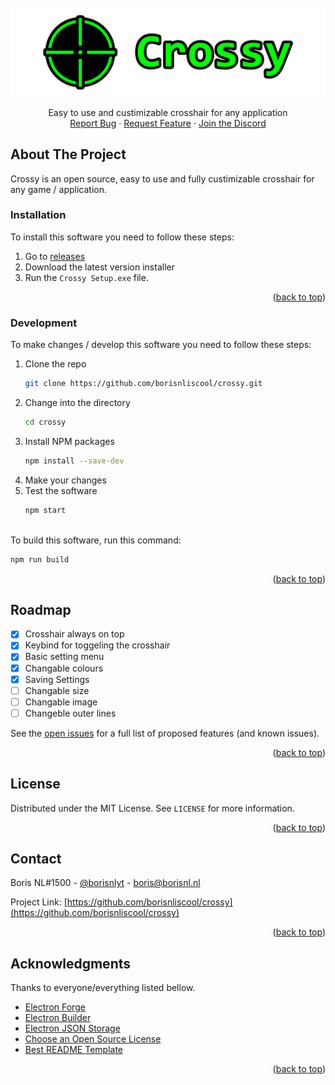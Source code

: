 <div id="top"></div>

<br />
<div align="center">
  <a href="https://github.com/borisnliscool/crossy/">
    <img src="https://github.com/borisnliscool/crossy/blob/main/src/imgs/crossy-logo.png" alt="Logo">
  </a>

<!--   <h3 align="center">Crossy</h3> -->

  <p align="center">
    Easy to use and custimizable crosshair for any application
    <br />
    <a href="https://github.com/borisnliscool/crossy/issues">Report Bug</a>
    ·
    <a href="https://github.com/borisnliscool/crossy/issues">Request Feature</a>
    · 
    <a href="https://discord.gg/38cKmVt">Join the Discord</a>
  </p>
</div>

## About The Project

Crossy is an open source, easy to use and fully custimizable crosshair for any game / application.

### Installation

To install this software you need to follow these steps:

1. Go to [releases](https://github.com/borisnliscool/crossy/releases)
2. Download the latest version installer
3. Run the `Crossy Setup.exe` file.

<p align="right">(<a href="#top">back to top</a>)</p>

### Development

To make changes / develop this software you need to follow these steps:

1. Clone the repo
   ```sh
   git clone https://github.com/borisnliscool/crossy.git
   ```
2. Change into the directory
   ```sh
   cd crossy
   ```
3. Install NPM packages
   ```sh
   npm install --save-dev
   ```
4. Make your changes
5. Test the software
   ```sh
   npm start
   ```
<br>
To build this software, run this command:

```sh
npm run build
```

<p align="right">(<a href="#top">back to top</a>)</p>


## Roadmap

- [x] Crosshair always on top
- [x] Keybind for toggeling the crosshair
- [x] Basic setting menu
- [x] Changable colours
- [x] Saving Settings
- [ ] Changable size
- [ ] Changable image
- [ ] Changeble outer lines

See the [open issues](https://github.com/borisnliscool/crossy/issues) for a full list of proposed features (and known issues).

<p align="right">(<a href="#top">back to top</a>)</p>


## License

Distributed under the MIT License. See `LICENSE` for more information.

<p align="right">(<a href="#top">back to top</a>)</p>


## Contact

Boris NL#1500 - [@borisnlyt](https://twitter.com/borisnlyt) - [boris@borisnl.nl](mailto:boris@borisnl.nl)

Project Link: [https://github.com/borisnliscool/crossy](https://github.com/borisnliscool/crossy)

<p align="right">(<a href="#top">back to top</a>)</p>


## Acknowledgments
Thanks to everyone/everything listed bellow.

* [Electron Forge](https://www.electronforge.io/)
* [Electron Builder](https://www.electron.build/)
* [Electron JSON Storage](https://github.com/electron-userland/electron-json-storage)
* [Choose an Open Source License](https://choosealicense.com)
* [Best README Template](https://github.com/othneildrew/Best-README-Template)

<p align="right">(<a href="#top">back to top</a>)</p>
